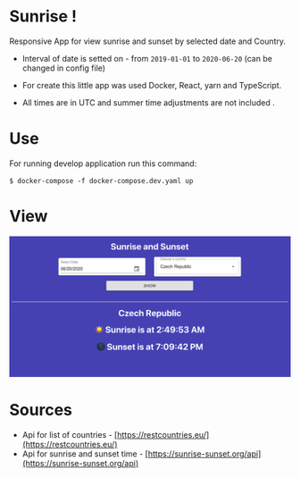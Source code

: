 # Sunrise !

Responsive App for view sunrise and sunset by selected date and Country.

- Interval of date is setted on - from `2019-01-01` to `2020-06-20` (can be changed in config file)

- For create this little app was used Docker, React, yarn and TypeScript.

- All times are in UTC and summer time adjustments are not included .

# Use

For running develop application run this command:

    $ docker-compose -f docker-compose.dev.yaml up

# View

![printscreen](printscreen.png)

# Sources

- Api for list of countries - [https://restcountries.eu/](https://restcountries.eu/)
- Api for sunrise and sunset time - [https://sunrise-sunset.org/api](https://sunrise-sunset.org/api)

